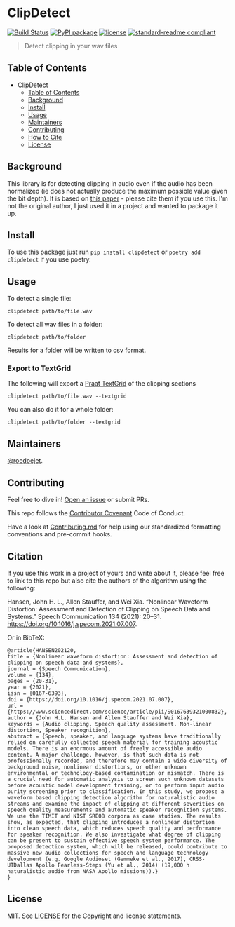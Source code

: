 # ClipDetect

<!-- [![codecov](https://codecov.io/gh/roedoejet/clipdetect/branch/master/graph/badge.svg)](https://codecov.io/gh/roedoejet/clipdetect) -->
[![Build Status](https://github.com/roedoejet/clipdetect/actions/workflows/tests.yaml/badge.svg)](https://github.com/roedoejet/clipdetect/actions)
[![PyPI package](https://img.shields.io/pypi/v/clipdetect.svg)](https://pypi.org/project/clipdetect/)
[![license](https://img.shields.io/badge/Licence-MIT-green)](LICENSE)
[![standard-readme compliant](https://img.shields.io/badge/readme%20style-standard-brightgreen.svg?style=flat-square)](https://github.com/roedoejet/clipdetect)

> Detect clipping in your wav files

## Table of Contents
- [ClipDetect](#clipdetect)
  - [Table of Contents](#table-of-contents)
  - [Background](#background)
  - [Install](#install)
  - [Usage](#usage)
  - [Maintainers](#maintainers)
  - [Contributing](#contributing)
  - [How to Cite](#citation)
  - [License](#license)

## Background

This library is for detecting clipping in audio even if the audio has been normalized (ie does not actually produce the maximum possible value given the bit depth). It is based on [this paper](https://www.sciencedirect.com/science/article/pii/S0167639321000832) - please cite them if you use this. I'm not the original author, I just used it in a project and wanted to package it up.

## Install

To use this package just run `pip install clipdetect` or `poetry add clipdetect` if you use poetry.

## Usage

To detect a single file:

    clipdetect path/to/file.wav

To detect all wav files in a folder:

    clipdetect path/to/folder


Results for a folder will be written to csv format.


### Export to TextGrid

The following will export a [Praat TextGrid](https://www.fon.hum.uva.nl/praat/) of the clipping sections

    clipdetect path/to/file.wav --textgrid

You can also do it for a whole folder:

    clipdetect path/to/folder --textgrid


## Maintainers

[@roedoejet](https://github.com/roedoejet).


## Contributing

Feel free to dive in! [Open an issue](https://github.com/roedoejet/clipdetect/issues/new) or submit PRs.

This repo follows the [Contributor Covenant](http://contributor-covenant.org/version/1/3/0/) Code of Conduct.

Have a look at [Contributing.md](Contributing.md) for help using our standardized formatting conventions and pre-commit hooks.

## Citation

If you use this work in a project of yours and write about it, please feel free to link to this repo but also cite the authors of the algorithm using the following:

Hansen, John H. L., Allen Stauffer, and Wei Xia. “Nonlinear Waveform Distortion: Assessment and Detection of Clipping on Speech Data and Systems.” Speech Communication 134 (2021): 20–31. https://doi.org/10.1016/j.specom.2021.07.007.


Or in BibTeX:

```
@article{HANSEN202120,
title = {Nonlinear waveform distortion: Assessment and detection of clipping on speech data and systems},
journal = {Speech Communication},
volume = {134},
pages = {20-31},
year = {2021},
issn = {0167-6393},
doi = {https://doi.org/10.1016/j.specom.2021.07.007},
url = {https://www.sciencedirect.com/science/article/pii/S0167639321000832},
author = {John H.L. Hansen and Allen Stauffer and Wei Xia},
keywords = {Audio clipping, Speech quality assessment, Non-linear distortion, Speaker recognition},
abstract = {Speech, speaker, and language systems have traditionally relied on carefully collected speech material for training acoustic models. There is an enormous amount of freely accessible audio content. A major challenge, however, is that such data is not professionally recorded, and therefore may contain a wide diversity of background noise, nonlinear distortions, or other unknown environmental or technology-based contamination or mismatch. There is a crucial need for automatic analysis to screen such unknown datasets before acoustic model development training, or to perform input audio purity screening prior to classification. In this study, we propose a waveform based clipping detection algorithm for naturalistic audio streams and examine the impact of clipping at different severities on speech quality measurements and automatic speaker recognition systems. We use the TIMIT and NIST SRE08 corpora as case studies. The results show, as expected, that clipping introduces a nonlinear distortion into clean speech data, which reduces speech quality and performance for speaker recognition. We also investigate what degree of clipping can be present to sustain effective speech system performance. The proposed detection system, which will be released, could contribute to massive new audio collections for speech and language technology development (e.g. Google Audioset (Gemmeke et al., 2017), CRSS-UTDallas Apollo Fearless-Steps (Yu et al., 2014) (19,000 h naturalistic audio from NASA Apollo missions)).}
}
```

## License

MIT. See [LICENSE](LICENSE) for the Copyright and license statements.